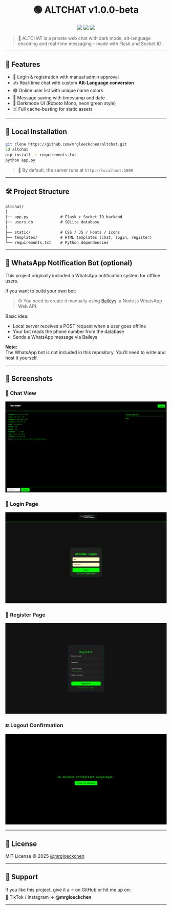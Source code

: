 <h1 align="center">🟢 ALTCHAT v1.0.0-beta</h1>
<p align="center">
  <img src="https://img.shields.io/badge/status-beta-green?style=flat-square" />
  <img src="https://img.shields.io/badge/built_with-Flask-blue?style=flat-square" />
  <img src="https://img.shields.io/github/license/mrgloeckchen/altchat?style=flat-square" />
</p>

> 💬 ALTCHAT is a private web chat with dark mode, alt-language encoding and real-time messaging – made with Flask and Socket.IO.

---

## 🌌 Features

- 🔐 Login & registration with manual admin approval
- ✍️ Real-time chat with custom **Alt-Language conversion**
- 🟢 Online user list with unique name colors
- 💾 Message saving with timestamp and date
- 🎨 Darkmode UI (Roboto Mono, neon green style)
- ☠️ Full cache-busting for static assets

---

## 🚀 Local Installation

```bash
git clone https://github.com/mrgloeckchen/altchat.git
cd altchat
pip install -r requirements.txt
python app.py
```

> 🧠 By default, the server runs at `http://localhost:5000`

---

## 🛠️ Project Structure

```
altchat/
│
├── app.py              # Flask + Socket.IO backend
├── users.db            # SQLite database
│
├── static/             # CSS / JS / Fonts / Icons
├── templates/          # HTML templates (chat, login, register)
└── requirements.txt    # Python dependencies
```

---

## 📲 WhatsApp Notification Bot (optional)

This project originally included a WhatsApp notification system for offline users.

If you want to build your own bot:

> ⚙️ You need to create it manually using [Baileys](https://baileys.wiki/docs/intro/), a Node.js WhatsApp Web API.

Basic idea:
- Local server receives a POST request when a user goes offline
- Your bot reads the phone number from the database
- Sends a WhatsApp message via Baileys

**Note:**  
The WhatsApp bot is not included in this repository. You'll need to write and host it yourself.

---

## 📸 Screenshots

### 💬 Chat View
![Chat](screenshots/Chat.png)

### 🔐 Login Page
![Login](screenshots/Login.png)

### 📝 Register Page
![Register](screenshots/register.png)

### 🔚 Logout Confirmation
![Logout](screenshots/logout.png)

---

## 📜 License

MIT License © 2025 [@mrgloeckchen](https://github.com/mrgloeckchen)

---

## 💚 Support

If you like this project, give it a ⭐ on GitHub or hit me up on:  
📲 TikTok / Instagram → **@mrgloeckchen**

---
